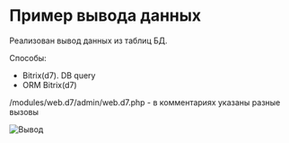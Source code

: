 # Пример вывода данных

Реализован вывод данных из таблиц БД.

Способы:
* Bitrix(d7). DB query
* ORM Bitrix(d7)

/modules/web.d7/admin/web.d7.php - в комментариях указаны разные вызовы

![Вывод](https://i.ibb.co/C8NfwTb/3.jpg)
